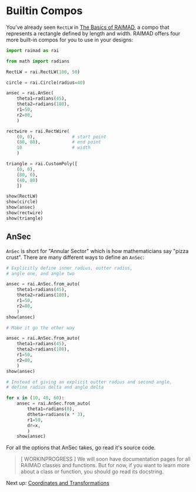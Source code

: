 # Builtin Compos

You've already seen `RectLW` in [The Basics of RAIMAD](basics.md),
a compo that represents a rectangle defined by length and width.
RAIMAD offers four more built-in compos for you to use in your
designs:

```python exec
import raimad as rai

from math import radians

RectLW = rai.RectLW(100, 50)

circle = rai.Circle(radius=40)

ansec = rai.AnSec(
    theta1=radians(45),
    theta2=radians(180),
    r1=50,
    r2=80,
    )

rectwire = rai.RectWire(
    (0, 0),              # start point
    (80, 80),            # end point
    10                   # width
    )

triangle = rai.CustomPoly([
    (0, 0),
    (80, 0),
    (40, 80)
    ])

show(RectLW)
show(circle)
show(ansec)
show(rectwire)
show(triangle)
```

## AnSec

`AnSec` is short for "Annular Sector"
which is how mathematicians say "pizza crust".
There are many different ways to define an `AnSec`:

```python exec
# Explicitly define inner radius, outter radius,
# angle one, and angle two

ansec = rai.AnSec.from_auto(
    theta1=radians(45),
    theta2=radians(180),
    r1=50,
    r2=80,
    )
show(ansec)
```

```python exec
# Make it go the other way

ansec = rai.AnSec.from_auto(
    theta1=radians(45),
    theta2=radians(180),
    r1=50,
    r2=80,
    )
show(ansec)
```

```python exec
# Instead of giving an explicit outter radius and second angle,
# define radius delta and angle delta

for x in (10, 40, 60):
    ansec = rai.AnSec.from_auto(
        theta1=radians(0),
        dtheta=radians(x * 3),
        r1=50,
        dr=x,
        )
    show(ansec)
```

For all the options that AnSec takes,
go read it's source code.

> [ WORKINPROGRESS ]
> We will soon have documentation pages for all RAIMAD classes and functions.
> But for now, if you want to learn more about a class or function,
> you should go read its docstring.

<!--
    TODO more rectwire examples (polar)
    -->

Next up: [Coordinates and Transformations](coords-transforms.md)

